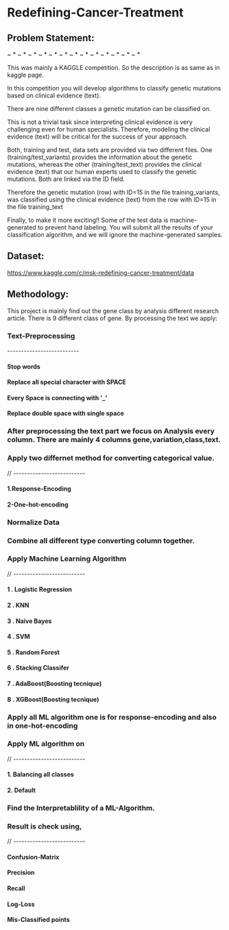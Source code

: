 # Redefining-Cancer-Treatment


## Problem Statement:
~ * ~ * ~ * ~ * ~ * ~ * ~ * ~ * ~ * ~ * ~ * ~ * ~ *

This was mainly a KAGGLE competition. So the description is as same as in kaggle page.

In this competition you will develop algorithms to classify genetic mutations based on clinical evidence (text).

There are nine different classes a genetic mutation can be classified on.

This is not a trivial task since interpreting clinical evidence is very challenging even for human specialists. Therefore, modeling the clinical evidence (text) will be critical for the success of your approach.

Both, training and test, data sets are provided via two different files. One (training/test_variants) provides the information about the genetic mutations, whereas the other (training/test_text) provides the clinical evidence (text) that our human experts used to classify the genetic mutations. Both are linked via the ID field.

Therefore the genetic mutation (row) with ID=15 in the file training_variants, was classified using the clinical evidence (text) from the row with ID=15 in the file training_text

Finally, to make it more exciting!! Some of the test data is machine-generated to prevent hand labeling. You will submit all the results of your classification algorithm, and we will ignore the machine-generated samples. 





## Dataset:

https://www.kaggle.com/c/msk-redefining-cancer-treatment/data




## Methodology:


This project is mainly find out the gene class by analysis different research article. There is 9 different class of gene. By processing the text we apply:


### Text-Preprocessing
_-_-_-_-_-_-_-_-_-_-_-_-_-_-_-_-_-_-_-_-_-_-_-_-_-_-


#### Stop words
    
#### Replace all special character with SPACE

#### Every Space is connecting with '_'

#### Replace double space with single space





    
    
### After preprocessing the text part we focus on Analysis every column. There are mainly 4 columns gene,variation,class,text. 



### Apply two differnet method for converting categorical value.
// _-_-_-_-_-_-_-_-_-_-_-_-_-_-_-_-_-_-_-_-_-_-_-_-_-_-


#### 1.Response-Encoding

#### 2-One-hot-encoding





### Normalize Data


### Combine all different type converting column together.


### Apply Machine Learning Algorithm
// _-_-_-_-_-_-_-_-_-_-_-_-_-_-_-_-_-_-_-_-_-_-_-_-_-_-


#### 1 . Logistic Regression

#### 2 . KNN

#### 3 . Naive Bayes

#### 4 . SVM

#### 5 . Random Forest

#### 6 . Stacking Classifer

#### 7 . AdaBoost(Boosting tecnique)

#### 8 . XGBoost(Boosting tecnique)




### Apply all ML algorithm one is for response-encoding and also in one-hot-encoding



### Apply ML algorithm on
// _-_-_-_-_-_-_-_-_-_-_-_-_-_-_-_-_-_-_-_-_-_-_-_-_-_-


#### 1. Balancing all classes

#### 2. Default





### Find the Interpretablility of a ML-Algorithm.




### Result is check using,
// _-_-_-_-_-_-_-_-_-_-_-_-_-_-_-_-_-_-_-_-_-_-_-_-_-_-

#### Confusion-Matrix 

#### Precision

#### Recall

#### Log-Loss

#### Mis-Classified points

